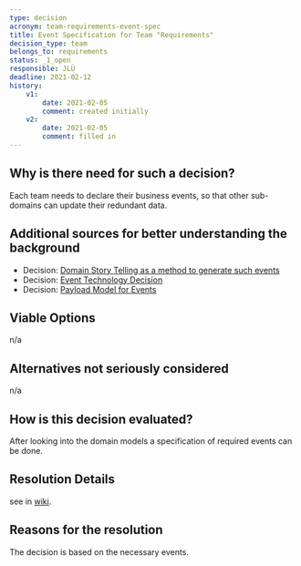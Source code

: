 ```yaml
---
type: decision
acronym: team-requirements-event-spec
title: Event Specification for Team "Requirements"  
decision_type: team
belongs_to: requirements
status: _1_open
responsible: JLÜ
deadline: 2021-02-12
history:
    v1:
        date: 2021-02-05
        comment: created initially
    v2:
        date: 2021-02-05
        comment: filled in 
---
```


## Why is there need for such a decision?

Each team needs to declare their business events, so that other sub-domains can update their redundant data. 

## Additional sources for better understanding the background

* Decision: [Domain Story Telling as a method to generate such events](./sig-eventing-domain-research)
* Decision: [Event Technology Decision](./sig-eventing-solution) 
* Decision: [Payload Model for Events](./sig-eventing-pattern)


## Viable Options

n/a

## Alternatives not seriously considered

n/a

## How is this decision evaluated?

After looking into the domain models a specification of required events can be done. 

## Resolution Details

see in [wiki](https://github.com/EVATool/evatool-backend/wiki/Requirements-Events).

## Reasons for the resolution

The decision is based on the necessary events.
